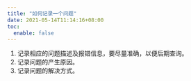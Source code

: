 ```yaml
---
title: "如何记录一个问题"
date: 2021-05-14T11:14:16+08:00
toc:
  enable: false
---
```


1. 记录相应的问题描述及报错信息，要尽量准确，以便后期查询。
2. 记录问题的产生原因。
3. 记录问题的解决方式。
